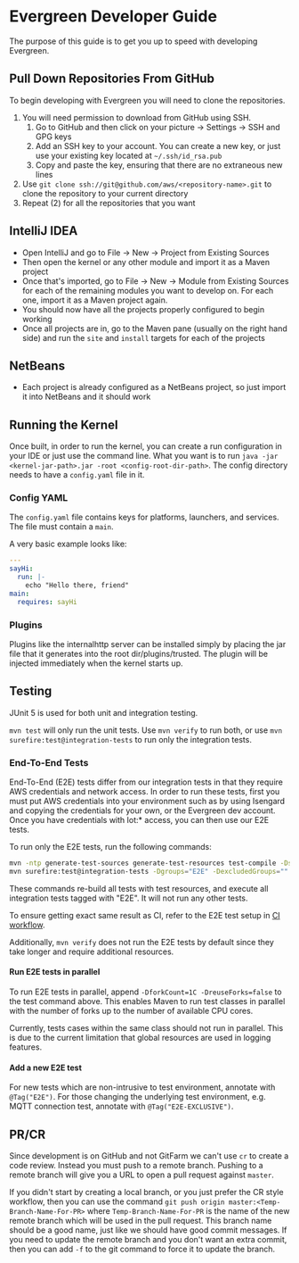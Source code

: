 # Evergreen Developer Guide
The purpose of this guide is to get you up to speed with developing Evergreen.

## Pull Down Repositories From GitHub
To begin developing with Evergreen you will need to clone the repositories. 

1. You will need permission to download from GitHub using SSH.
    1. Go to GitHub and then click on your picture -> Settings -> SSH and GPG keys
    2. Add an SSH key to your account. You can create a new key, or just use your existing key located at `~/.ssh/id_rsa.pub`
    3. Copy and paste the key, ensuring that there are no extraneous new lines
2. Use `git clone ssh://git@github.com/aws/<repository-name>.git` to clone the repository to your current directory
3. Repeat (2) for all the repositories that you want

## IntelliJ IDEA
- Open IntelliJ and go to File -> New -> Project from Existing Sources
- Then open the kernel or any other module and import it as a Maven project
- Once that's imported, go to File -> New -> Module from Existing Sources for each of the remaining modules you want to 
develop on. For each one, import it as a Maven project again.
- You should now have all the projects properly configured to begin working
- Once all projects are in, go to the Maven pane (usually on the right hand side) and run the `site` and `install`
targets for each of the projects

## NetBeans
- Each project is already configured as a NetBeans project, so just import it into NetBeans and it should work

## Running the Kernel
Once built, in order to run the kernel, you can create a run configuration in your IDE or just use the command line.
What you want is to run `java -jar <kernel-jar-path>.jar -root <config-root-dir-path>`. The config directory
needs to have a `config.yaml` file in it.

### Config YAML
The `config.yaml` file contains keys for platforms, launchers, and services. The file must contain
a `main`.

A very basic example looks like:

```yaml
---
sayHi:
  run: |-
    echo "Hello there, friend"
main:
  requires: sayHi
```

### Plugins
Plugins like the internalhttp server can be installed simply by placing the jar file that it generates into the
root dir/plugins/trusted. The plugin will be injected immediately when the kernel starts up.


## Testing
JUnit 5 is used for both unit and integration testing.

`mvn test` will only run the unit tests.
Use `mvn verify` to run both, or use `mvn surefire:test@integration-tests` to run only the integration tests.

### End-To-End Tests
End-To-End (E2E) tests differ from our integration tests in that they require AWS credentials and network
access. In order to run these tests, first you must put AWS credentials into your environment such as by using
Isengard and copying the credentials for your own, or the Evergreen dev account. Once you have credentials
with Iot:* access, you can then use our E2E tests. 

To run only the E2E tests, run the following commands:

```bash
mvn -ntp generate-test-sources generate-test-resources test-compile -DskipTests
mvn surefire:test@integration-tests -Dgroups="E2E" -DexcludedGroups="" -Dsurefire.argLine=""
```

These commands re-build all tests with test resources, and execute all integration tests tagged with "E2E". It will 
not run any other tests. 

To ensure getting exact same result as CI, refer to the E2E test setup in [CI workflow](.github/workflows/maven.yml).

Additionally, `mvn verify` does not run the E2E tests by default since they take longer and require additional 
resources.

#### Run E2E tests in parallel
To run E2E tests in parallel, append `-DforkCount=1C -DreuseForks=false` to the test command above. This enables
Maven to run test classes in parallel with the number of forks up to the number of available CPU cores.

Currently, tests cases within the same class should not run in parallel.
This is due to the current limitation that global resources are used in logging features.

#### Add a new E2E test
For new tests which are non-intrusive to test environment, annotate with `@Tag("E2E")`.
For those changing the underlying test environment, e.g. MQTT connection test, annotate with `@Tag("E2E-EXCLUSIVE")`.

## PR/CR
Since development is on GitHub and not GitFarm we can't use `cr` to create a code review. Instead you must
push to a remote branch. Pushing to a remote branch will give you a URL to open a pull request against `master`.

If you didn't start by creating a local branch, or you just prefer the CR style workflow, then you can use the command
`git push origin master:<Temp-Branch-Name-For-PR>` where `Temp-Branch-Name-For-PR` is the name of the new remote
branch which will be used in the pull request. This branch name should be a good name, just like we should have
good commit messages. If you need to update the remote branch and you don't want an extra commit, then you can
add `-f` to the git command to force it to update the branch.

